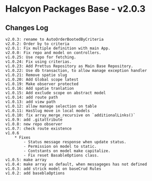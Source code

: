 # Halcyon Packages Base - v2.0.3


## Changes Log 
    v2.0.3: rename to AutoOrderBootedByCriteria
	v2.0.2: Order by to criteria
	v2.0.1: Fix multiple definition with main App.
	v2.0.0: Fix repo and model on controllers.
    v1.0.25: Use repo for fetching. 
    v1.0.24: Fix using criterias.
    v1.0.23: Add Prettus Repository as Main Base Repository.
    v1.0.22: Use db transaction, to allow manage exception handler
    v1.0.21: Remove spatie slug
    v1.0.20: Add Global scope latest
    v1.0.19: Make observer protected
    v1.0.16: Add spatie tranlation
    v1.0.15: Add exclude scope on abstract model
    v1.0.14: add route path
    v1.0.13: add view path
    v1.0.12: allow manage selection on table
    v1.0.11: HasSlug move in local models
    v1.0.10: fix array_merge_recursive on `additionalLinks()`
    v1.0.9: add .gitattribute
    v1.0.8: new repo observer
    v1.0.7: check route existence
    v1.0.6
        * Fixes
            - Status message response when update status.
            - Permission on model to static.
            - Contstants on model make capitalize.
            - Fix reset BasableOptions class.
    v1.0.5: make array
    v1.0.4: make array as default, when messageges has not defined
    v1.0.3: add strick model on baseCrud Rules
    v1.0.2: add baseblaOptions
